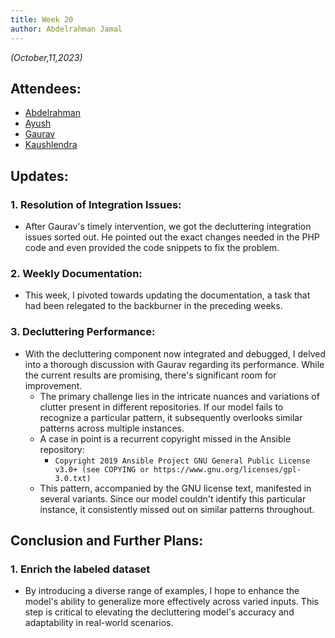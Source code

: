 ```yaml
---
title: Week 20
author: Abdelrahman Jamal
---
```

<!--
SPDX-License-Identifier: CC-BY-SA-4.0

SPDX-FileCopyrightText: 2023 Abdelrahman Jamal <abdelrahmanjamal5565@gmail.com>
-->

*(October,11,2023)*

## Attendees:

* [Abdelrahman](https://github.com/Hero2323)
* [Ayush](https://github.com/hastagAB)
* [Gaurav](https://github.com/GMishx)
* [Kaushlendra](https://github.com/Kaushl2208)


## Updates:

### 1. **Resolution of Integration Issues**:
  * After Gaurav's timely intervention, we got the decluttering integration issues sorted out. He pointed out the exact changes needed in the PHP code and even provided the code snippets to fix the problem.

### 2. **Weekly Documentation**:
  * This week, I pivoted towards updating the documentation, a task that had been relegated to the backburner in the preceding weeks.

### 3. **Decluttering Performance**:
  * With the decluttering component now integrated and debugged, I delved into a thorough discussion with Gaurav regarding its performance. While the current results are promising, there's significant room for improvement. 
    * The primary challenge lies in the intricate nuances and variations of clutter present in different repositories. If our model fails to recognize a particular pattern, it subsequently overlooks similar patterns across multiple instances.
    * A case in point is a recurrent copyright missed in the Ansible repository:
      * `Copyright 2019 Ansible Project GNU General Public License v3.0+ (see COPYING or https://www.gnu.org/licenses/gpl-3.0.txt)`
    * This pattern, accompanied by the GNU license text, manifested in several variants. Since our model couldn't identify this particular instance, it consistently missed out on similar patterns throughout.

## Conclusion and Further Plans:

### 1. Enrich the labeled dataset
  - By introducing a diverse range of examples, I hope to enhance the model's ability to generalize more effectively across varied inputs. This step is critical to elevating the decluttering model's accuracy and adaptability in real-world scenarios.
